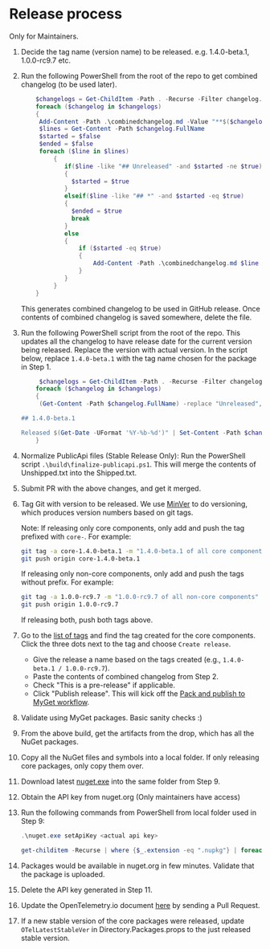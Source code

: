 # Release process

Only for Maintainers.

 1. Decide the tag name (version name) to be released. e.g. 1.4.0-beta.1,
    1.0.0-rc9.7 etc.

 2. Run the following PowerShell from the root of the repo to get combined
    changelog (to be used later).

    ```powershell
        $changelogs = Get-ChildItem -Path . -Recurse -Filter changelog.md
        foreach ($changelog in $changelogs)
        {
         Add-Content -Path .\combinedchangelog.md -Value "**$($changelog.Directory.Name)**"
         $lines = Get-Content -Path $changelog.FullName
         $started = $false
         $ended = $false
         foreach ($line in $lines)
             {
                if($line -like "## Unreleased" -and $started -ne $true)
                {
                  $started = $true
                }
                elseif($line -like "## *" -and $started -eq $true)
                {
                  $ended = $true
                  break
                }
                else
                {
                    if ($started -eq $true)
                    {
                        Add-Content -Path .\combinedchangelog.md $line
                    }
                }
             }
        }
    ```

    This generates combined changelog to be used in GitHub release. Once
    contents of combined changelog is saved somewhere, delete the file.

 3. Run the following PowerShell script from the root of the repo. This updates
    all the changelog to have release date for the current version being
    released. Replace the version with actual version. In the script below,
    replace `1.4.0-beta.1` with the tag name chosen for the package in Step 1.

    ```powershell
         $changelogs = Get-ChildItem -Path . -Recurse -Filter changelog.md
        foreach ($changelog in $changelogs)
        {
         (Get-Content -Path $changelog.FullName) -replace "Unreleased", "Unreleased

    ## 1.4.0-beta.1

    Released $(Get-Date -UFormat '%Y-%b-%d')" | Set-Content -Path $changelog.FullName
        }
    ```

 4. Normalize PublicApi files (Stable Release Only): Run the PowerShell script
    `.\build\finalize-publicapi.ps1`. This will merge the contents of
    Unshipped.txt into the Shipped.txt.

 5. Submit PR with the above changes, and get it merged.

 6. Tag Git with version to be released. We use
    [MinVer](https://github.com/adamralph/minver) to do versioning, which
    produces version numbers based on git tags.

    Note: If releasing only core components, only add and push the tag prefixed
    with `core-`. For example:

    ```sh
    git tag -a core-1.4.0-beta.1 -m "1.4.0-beta.1 of all core components"
    git push origin core-1.4.0-beta.1
    ```

    If releasing only non-core components, only add and push the tags without
    prefix. For example:

    ```sh
    git tag -a 1.0.0-rc9.7 -m "1.0.0-rc9.7 of all non-core components"
    git push origin 1.0.0-rc9.7
    ```

    If releasing both, push both tags above.

 7. Go to the [list of
    tags](https://github.com/open-telemetry/opentelemetry-dotnet/tags)
    and find the tag created for the core components. Click the three
    dots next to the tag and choose `Create release`.
      * Give the release a name based on the tags created
      (e.g., `1.4.0-beta.1 / 1.0.0-rc9.7`).
      * Paste the contents of combined changelog from Step 2.
      * Check "This is a pre-release" if applicable.
      * Click "Publish release". This will kick off the [Pack and publish to
      MyGet workflow](https://github.com/open-telemetry/opentelemetry-dotnet/actions/workflows/publish-packages-1.0.yml).

 8. Validate using MyGet packages. Basic sanity checks :)

 9. From the above build, get the artifacts from the drop, which has all the
    NuGet packages.

10. Copy all the NuGet files and symbols into a local folder. If only releasing
    core packages, only copy them over.

11. Download latest [nuget.exe](https://www.nuget.org/downloads) into the same
    folder from Step 9.

12. Obtain the API key from nuget.org (Only maintainers have access)

13. Run the following commands from PowerShell from local folder used in Step 9:

    ```powershell
    .\nuget.exe setApiKey <actual api key>

    get-childitem -Recurse | where {$_.extension -eq ".nupkg"} | foreach ($_) {.\nuget.exe push $_.fullname -Source https://api.nuget.org/v3/index.json}
    ```

14. Packages would be available in nuget.org in few minutes. Validate that the
    package is uploaded.

15. Delete the API key generated in Step 11.

16. Update the OpenTelemetry.io document
    [here](https://github.com/open-telemetry/opentelemetry.io/tree/main/content/en/docs/net)
    by sending a Pull Request.

17. If a new stable version of the core packages were released, update
    `OTelLatestStableVer` in Directory.Packages.props to the just released stable version.
